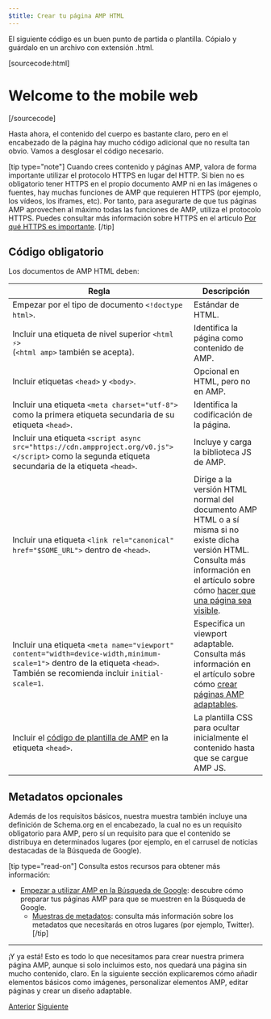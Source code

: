 ```yaml
---
$title: Crear tu página AMP HTML
---
```


El siguiente código es un buen punto de partida o plantilla.
Cópialo y guárdalo en un archivo con extensión .html.

[sourcecode:html]
<!doctype html>
<html amp lang="en">
  <head>
    <meta charset="utf-8">
    <script async src="https://cdn.ampproject.org/v0.js"></script>
    <title>Hello, AMPs</title>
    <link rel="canonical" href="http://example.ampproject.org/article-metadata.html">
    <meta name="viewport" content="width=device-width,minimum-scale=1,initial-scale=1">
    <script type="application/ld+json">
      {
        "@context": "http://schema.org",
        "@type": "NewsArticle",
        "headline": "Open-source framework for publishing content",
        "datePublished": "2015-10-07T12:02:41Z",
        "image": [
          "logo.jpg"
        ]
      }
    </script>
    <style amp-boilerplate>body{-webkit-animation:-amp-start 8s steps(1,end) 0s 1 normal both;-moz-animation:-amp-start 8s steps(1,end) 0s 1 normal both;-ms-animation:-amp-start 8s steps(1,end) 0s 1 normal both;animation:-amp-start 8s steps(1,end) 0s 1 normal both}@-webkit-keyframes -amp-start{from{visibility:hidden}to{visibility:visible}}@-moz-keyframes -amp-start{from{visibility:hidden}to{visibility:visible}}@-ms-keyframes -amp-start{from{visibility:hidden}to{visibility:visible}}@-o-keyframes -amp-start{from{visibility:hidden}to{visibility:visible}}@keyframes -amp-start{from{visibility:hidden}to{visibility:visible}}</style><noscript><style amp-boilerplate>body{-webkit-animation:none;-moz-animation:none;-ms-animation:none;animation:none}</style></noscript>
  </head>
  <body>
    <h1>Welcome to the mobile web</h1>
  </body>
</html>
[/sourcecode]

Hasta ahora, el contenido del cuerpo es bastante claro, pero en el encabezado de la página hay mucho código adicional que no resulta tan obvio. Vamos a desglosar el código necesario.

[tip type="note"]
Cuando crees contenido y páginas AMP, valora de forma importante utilizar el protocolo HTTPS en lugar del HTTP. Si bien no es obligatorio tener HTTPS en el propio documento AMP ni en las imágenes o fuentes, hay muchas funciones de AMP que requieren HTTPS (por ejemplo, los vídeos, los iframes, etc). Por tanto, para asegurarte de que tus páginas AMP aprovechen al máximo todas las funciones de AMP, utiliza el protocolo HTTPS.  Puedes consultar más información sobre HTTPS en el artículo [Por qué HTTPS es importante](https://developers.google.com/web/fundamentals/security/encrypt-in-transit/why-https).
[/tip]

## Código obligatorio

Los documentos de AMP HTML deben:

| Regla      | Descripción |
| --------- | ----------- |
| Empezar por el tipo de documento `<!doctype html>`. | Estándar de HTML. |
| Incluir una etiqueta de nivel superior `<html ⚡>` <br>(`<html amp>` también se acepta). | Identifica la página como contenido de AMP. |
| Incluir etiquetas `<head>` y `<body>`. | Opcional en HTML, pero no en AMP.
| Incluir una etiqueta `<meta charset="utf-8">` como la primera etiqueta secundaria de su etiqueta `<head>`. | Identifica la codificación de la página. |
| Incluir una etiqueta `<script async src="https://cdn.ampproject.org/v0.js"></script>` como la segunda etiqueta secundaria de la etiqueta `<head>`. | Incluye y carga la biblioteca JS de AMP. |
| Incluir una etiqueta `<link rel="canonical" href="$SOME_URL">` dentro de `<head>`. | Dirige a la versión HTML normal del documento AMP HTML o a sí misma si no existe dicha versión HTML. Consulta más información en el artículo sobre cómo [hacer que una página sea visible](/es/docs/fundamentals/discovery.html).
| Incluir una etiqueta `<meta name="viewport" content="width=device-width,minimum-scale=1">` dentro de la etiqueta `<head>`. También se recomienda incluir `initial-scale=1`. | Especifica un viewport adaptable. Consulta más información en el artículo sobre cómo [crear páginas AMP adaptables](/es/docs/design/responsive/responsive_design.html). |
| Incluir el [código de plantilla de AMP](/es/docs/fundamentals/spec/amp-boilerplate.html) en la etiqueta `<head>`.  | La plantilla CSS para ocultar inicialmente el contenido hasta que se cargue AMP JS. |

## Metadatos opcionales

Además de los requisitos básicos, nuestra muestra también incluye una definición de Schema.org en el encabezado, la cual no es un requisito obligatorio para AMP, pero sí un requisito para que el contenido se distribuya en determinados lugares (por ejemplo, en el carrusel de noticias destacadas de la Búsqueda de Google).

[tip type="read-on"]
Consulta estos recursos para obtener más información:

* [Empezar a utilizar AMP en la Búsqueda de Google](https://developers.google.com/amp/docs): descubre cómo preparar tus páginas AMP para que se muestren en la Búsqueda de Google.
  * [Muestras de metadatos](https://github.com/ampproject/amphtml/tree/master/examples/metadata-examples): consulta más información sobre los metadatos que necesitarás en otros lugares (por ejemplo, Twitter).
[/tip]

<hr>

¡Y ya está! Esto es todo lo que necesitamos para crear nuestra primera página AMP, aunque si solo incluimos esto, nos quedará una página sin mucho contenido, claro. En la siguiente sección explicaremos cómo añadir elementos básicos como imágenes, personalizar elementos AMP, editar páginas y crear un diseño adaptable.

<div class="prev-next-buttons">
  <a class="button prev-button" href="{{g.doc('/content/amp-dev/documentation/guides-and-tutorials/start/create/index.md', locale=doc.locale).url.path}}"><span class="arrow-prev">Anterior</span></a>
  <a class="button next-button" href="{{g.doc('/content/amp-dev/documentation/guides-and-tutorials/start/create/include_image.md', locale=doc.locale).url.path}}"><span class="arrow-next">Siguiente</span></a>
</div>
 
